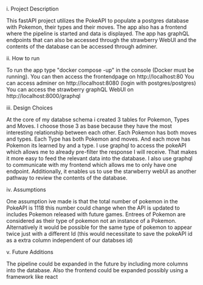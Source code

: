 i. Project Description

This fastAPI project utilizes the PokeAPI to populate a postgres database with Pokemon, their types and their moves. The app also has a frontend where the pipeline is started and data is displayed.
The app has graphQL endpoints that can also be accessed through the strawberry WebUI and the contents of the database can be accessed through adminer.

ii. How to run

To run the app type "docker compose -up" in the console (Docker must be running).
You can then access the frontendpage on http://localhost:80
You can access adminer on http://localhost:8080 (login with postgres/postgres)
You can access the strawberry graphQL WebUI on http://localhost:8000/graphql

iii. Design Choices

At the core of my databse schema i created 3 tables for Pokemon, Types and Moves. I choose those 3 as base because they have the most interesting relationship between each other. Each Pokemon has both moves and types. Each Type has both Pokemon and moves. And each move has Pokemon its learned by and a type.
I use graphql to access the pokeAPI which allows me to already pre-filter the response I will receive. That makes it more easy to feed the relevant data into the database. I also use graphql to communicate with my frontend which allows me to only have one endpoint. Additionally, it enables us to use the starwberry webUI as another pathway to review the contents of the database.

iv. Assumptions

One assumption ive made is that the total number of pokemon in the PokeAPI is 1118 this number could change when the API is updated to includes Pokemon released with future games.
Entrees of Pokemon are considered as their type of pokemon not an instance of a Pokemon. Alternatively it would be possible for the same type of pokemon to appear twice just with a different Id (this would necessitate to save the pokeAPI id as a extra column independent of our databses id)

v. Future Additions

The pipeline could be expanded in the future by including more columns into the database.
Also the frontend could be expanded possibly using a framework like react

